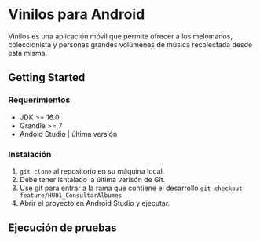 # Vinilos para Android

Vinilos es una aplicación móvil que permite ofrecer a los melómanos, coleccionista y personas grandes volúmenes de música recolectada desde esta misma.

## Getting Started
### Requerimientos
  - JDK >= 16.0
  - Grandle >= 7
  - Andoid Studio | última versión 

### Instalación
  1. `git clone` al repositorio en su máquina local.
  2.  Debe tener isntalado la última verisón de Git.
  3.  Use git para entrar a la rama que contiene el desarrollo `git checkout feature/HU01_ConsultarAlbumes`
  4.  Abrir el proyecto en Android Studio y ejecutar.
  
## Ejecución de pruebas
